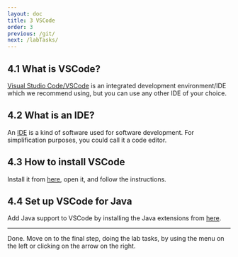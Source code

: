 ```yaml
---
layout: doc
title: 3 VSCode
order: 3
previous: /git/
next: /labTasks/
---
```


## 4.1 What is VSCode?
[Visual Studio Code/VSCode](https://code.visualstudio.com/) is an integrated development environment/IDE which we recommend using, but you can use any other IDE of your choice.

## 4.2 What is an IDE?
An [IDE](https://en.wikipedia.org/wiki/Integrated_development_environment) is a kind of software used for software development. For simplification purposes, you could call it a code editor.

## 4.3 How to install VSCode
Install it from [here](https://code.visualstudio.com/), open it, and follow the instructions.

## 4.4 Set up VSCode for Java
Add Java support to VSCode by installing the Java extensions from [here](vscode:extension/vscjava.vscode-java-pack).

---

Done. Move on to the final step, doing the lab tasks, by using the menu on the left or clicking on the arrow on the right.